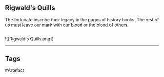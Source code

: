 ## Rigwald's Quills
The fortunate inscribe their legacy
in the pages of history books.
The rest of us must leave our mark with our blood
or the blood of others.
## 
![[Rigwald's Quills.png]]

---
## Tags
#Artefact